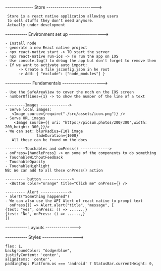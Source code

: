 -------------- Store ------------------------->

     Store is a react native application allowing users 
     to sell stuffs they don't need anymore.
     Actually under development

----------- Environment set up ----------------->

    - Install node
    - generate a new React native project
    - npx react-native start -> TO start the server
    - npx react-native run-ios -> To run the app on IOS
    - Use console.log() to debug the app but don't forget to remove them
    - If we want to activate auto import: 
          -> Create a file jsconfig.json in he root
          -> Add: { "exclude": ["node_modules"] }

------------- Fundamentals -------------------->

    - Use the SafeAreaView to cover the noch on the IOS screen
    - numberOflines={1} -> to show the number of the line of a text

    ---------Images ------------->
    - Serve local images:
       <Image source={require("./src/assets/icon.png")} />
    - Serve URL images
        <Image source={{ uri: "https://picsum.photos/200/300",width: 200,height: 300,}}/>
    - We can set: blurRadius={10} image
                  fadeDuration={1000}
       All these can be found on the docs

    ---------Touchables and omPress() ------------->
    - onPress={handlePress} -> on some of the components to do something
    - TouchableWithoutFeedback
    - TouchableOpacity
    - TouchableHighlight
    NB: We can add to all these onPress() action

    --------- button ------------->
    - <Button color="orange" title="Click me" onPress={} />

    --------- Alert ------------->
    - alert("Something happened")
    - We can also use the API Alert of react native to prompt text
      onPress{() => Alert.alert("title", "message", [
    {test: "yes", onPress: () => ......,}
    {test: "No", onPress: () => ......,}
    ])


----------- Layouts  --------------->




----------- Styles ------------------>

    flex: 1,
    backgroundColor: "dodgerblue",
    justifyContent: 'center',
    alignItems: 'center',
    paddingTop: Platform.os === 'android' ? StatusBar.currentHeight: 0,
